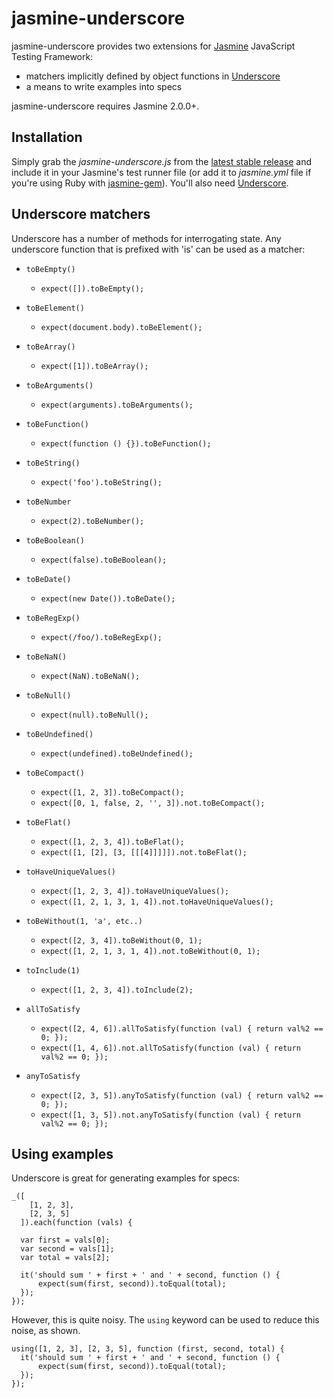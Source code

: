# jasmine-underscore

jasmine-underscore provides two extensions for [Jasmine](http://pivotal.github.com/jasmine/) JavaScript Testing Framework:
  
- matchers implicitly defined by object functions in [Underscore](http://documentcloud.github.com/underscore/)
- a means to write examples into specs

jasmine-underscore requires Jasmine 2.0.0+.
  
## Installation

Simply grab the _jasmine-underscore.js_ from the [latest stable release](https://github.com/downloads/adscott/jasmine-underscore/jasmine-underscore-v1.1.zip) and include it in your Jasmine's test runner file (or add it to _jasmine.yml_ file if you're using Ruby with [jasmine-gem](http://github.com/pivotal/jasmine-gem)). You'll also need [Underscore](http://documentcloud.github.com/underscore/).

## Underscore matchers

Underscore has a number of methods for interrogating state. Any underscore function that is prefixed with 'is' can be used as a matcher:

- `toBeEmpty()`
  - `expect([]).toBeEmpty();`	

- `toBeElement()`
  - `expect(document.body).toBeElement();`	

- `toBeArray()`
  - `expect([1]).toBeArray();`

- `toBeArguments()`
  - `expect(arguments).toBeArguments();`

- `toBeFunction()`
  - `expect(function () {}).toBeFunction();`	

- `toBeString()`
  - `expect('foo').toBeString();`
  	
- `toBeNumber`
  - `expect(2).toBeNumber();`	

- `toBeBoolean()`
  - `expect(false).toBeBoolean();`	

- `toBeDate()`
  - `expect(new Date()).toBeDate();`	

- `toBeRegExp()`
  - `expect(/foo/).toBeRegExp();`

- `toBeNaN()`
  - `expect(NaN).toBeNaN();`	

- `toBeNull()`
  - `expect(null).toBeNull();`	

- `toBeUndefined()`
  - `expect(undefined).toBeUndefined();`

- `toBeCompact()`
  - `expect([1, 2, 3]).toBeCompact();`
  - `expect([0, 1, false, 2, '', 3]).not.toBeCompact();`

- `toBeFlat()`
  - `expect([1, 2, 3, 4]).toBeFlat();`
  - `expect([1, [2], [3, [[[4]]]]]).not.toBeFlat();`

- `toHaveUniqueValues()`
  - `expect([1, 2, 3, 4]).toHaveUniqueValues();`
  - `expect([1, 2, 1, 3, 1, 4]).not.toHaveUniqueValues();`
  
- `toBeWithout(1, 'a', etc..)`
  - `expect([2, 3, 4]).toBeWithout(0, 1);`
  - `expect([1, 2, 1, 3, 1, 4]).not.toBeWithout(0, 1);`
  
- `toInclude(1)`
  - `expect([1, 2, 3, 4]).toInclude(2);`

- `allToSatisfy`
  - `expect([2, 4, 6]).allToSatisfy(function (val) { return val%2 == 0; });`
  - `expect([1, 4, 6]).not.allToSatisfy(function (val) { return val%2 == 0; });`

- `anyToSatisfy`
  - `expect([2, 3, 5]).anyToSatisfy(function (val) { return val%2 == 0; });`
  - `expect([1, 3, 5]).not.anyToSatisfy(function (val) { return val%2 == 0; });`
  
## Using examples

Underscore is great for generating examples for specs:

    _([
        [1, 2, 3], 
        [2, 3, 5]
      ]).each(function (vals) {
      
      var first = vals[0];
      var second = vals[1];
      var total = vals[2];
  
      it('should sum ' + first + ' and ' + second, function () {
          expect(sum(first, second)).toEqual(total);
      });
    });

However, this is quite noisy. The `using` keyword can be used to reduce this noise, as shown.

    using([1, 2, 3], [2, 3, 5], function (first, second, total) {
      it('should sum ' + first + ' and ' + second, function () {
          expect(sum(first, second)).toEqual(total);
      });
    });
